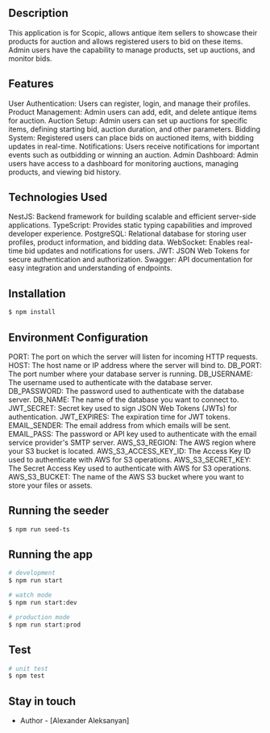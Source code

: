 ## Description

This application is for Scopic, allows antique item sellers to showcase their products for auction and allows registered users to bid on these items. Admin users have the capability to manage products, set up auctions, and monitor bids.

## Features

User Authentication: Users can register, login, and manage their profiles.
Product Management: Admin users can add, edit, and delete antique items for auction.
Auction Setup: Admin users can set up auctions for specific items, defining starting bid, auction duration, and other parameters.
Bidding System: Registered users can place bids on auctioned items, with bidding updates in real-time.
Notifications: Users receive notifications for important events such as outbidding or winning an auction.
Admin Dashboard: Admin users have access to a dashboard for monitoring auctions, managing products, and viewing bid history.


## Technologies Used

NestJS: Backend framework for building scalable and efficient server-side applications.
TypeScript: Provides static typing capabilities and improved developer experience.
PostgreSQL: Relational database for storing user profiles, product information, and bidding data.
WebSocket: Enables real-time bid updates and notifications for users.
JWT: JSON Web Tokens for secure authentication and authorization.
Swagger: API documentation for easy integration and understanding of endpoints.

## Installation

```bash
$ npm install
```

## Environment Configuration

PORT: The port on which the server will listen for incoming HTTP requests.
HOST: The host name or IP address where the server will bind to. 
DB_PORT: The port number where your database server is running. 
DB_USERNAME: The username used to authenticate with the database server.
DB_PASSWORD: The password used to authenticate with the database server.
DB_NAME: The name of the database you want to connect to.
JWT_SECRET: Secret key used to sign JSON Web Tokens (JWTs) for authentication. 
JWT_EXPIRES: The expiration time for JWT tokens.
EMAIL_SENDER: The email address from which emails will be sent.
EMAIL_PASS: The password or API key used to authenticate with the email service provider's SMTP server.
AWS_S3_REGION: The AWS region where your S3 bucket is located.
AWS_S3_ACCESS_KEY_ID: The Access Key ID used to authenticate with AWS for S3 operations.
AWS_S3_SECRET_KEY: The Secret Access Key used to authenticate with AWS for S3 operations.
AWS_S3_BUCKET: The name of the AWS S3 bucket where you want to store your files or assets.
  
## Running the seeder

```bash
$ npm run seed-ts
```

## Running the app

```bash
# development
$ npm run start

# watch mode
$ npm run start:dev

# production mode
$ npm run start:prod
```

## Test

```bash
# unit test
$ npm test
```

## Stay in touch

- Author - [Alexander Aleksanyan]
